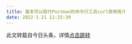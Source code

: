 ```yaml
---
title: 基本可以取代Postman的命令行工具curl使用简介
date: 2022-1-21 11:25:30
---
```


此文转载自今日头条，详情[点击跳转](https://www.toutiao.com/a7054875398861144614/?log_from=0e9faa296fa46_1642728092022)